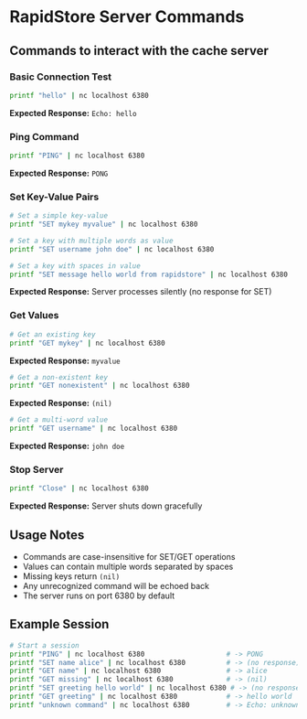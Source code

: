 
# RapidStore Server Commands

## Commands to interact with the cache server

### Basic Connection Test
```bash
printf "hello" | nc localhost 6380
```
**Expected Response:** `Echo: hello`

### Ping Command
```bash
printf "PING" | nc localhost 6380
```
**Expected Response:** `PONG`

### Set Key-Value Pairs
```bash
# Set a simple key-value
printf "SET mykey myvalue" | nc localhost 6380

# Set a key with multiple words as value
printf "SET username john doe" | nc localhost 6380

# Set a key with spaces in value
printf "SET message hello world from rapidstore" | nc localhost 6380
```
**Expected Response:** Server processes silently (no response for SET)

### Get Values
```bash
# Get an existing key
printf "GET mykey" | nc localhost 6380
```
**Expected Response:** `myvalue`

```bash
# Get a non-existent key
printf "GET nonexistent" | nc localhost 6380
```
**Expected Response:** `(nil)`

```bash
# Get a multi-word value
printf "GET username" | nc localhost 6380
```
**Expected Response:** `john doe`

### Stop Server
```bash
printf "Close" | nc localhost 6380
```
**Expected Response:** Server shuts down gracefully

## Usage Notes

- Commands are case-insensitive for SET/GET operations
- Values can contain multiple words separated by spaces
- Missing keys return `(nil)`
- Any unrecognized command will be echoed back
- The server runs on port 6380 by default

## Example Session
```bash
# Start a session
printf "PING" | nc localhost 6380                    # -> PONG
printf "SET name alice" | nc localhost 6380          # -> (no response)
printf "GET name" | nc localhost 6380                # -> alice
printf "GET missing" | nc localhost 6380             # -> (nil)
printf "SET greeting hello world" | nc localhost 6380 # -> (no response)  
printf "GET greeting" | nc localhost 6380            # -> hello world
printf "unknown command" | nc localhost 6380         # -> Echo: unknown command
```